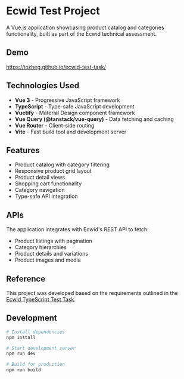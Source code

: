 # Ecwid Test Project

A Vue.js application showcasing product catalog and categories functionality, built as part of the Ecwid technical assessment.

## Demo

https://iozheg.github.io/ecwid-test-task/

## Technologies Used

- **Vue 3** - Progressive JavaScript framework
- **TypeScript** - Type-safe JavaScript development
- **Vuetify** - Material Design component framework
- **Vue Query (@tanstack/vue-query)** - Data fetching and caching
- **Vue Router** - Client-side routing
- **Vite** - Fast build tool and development server

## Features

- Product catalog with category filtering
- Responsive product grid layout
- Product detail views
- Shopping cart functionality
- Category navigation
- Type-safe API integration

## APIs

The application integrates with Ecwid's REST API to fetch:

- Product listings with pagination
- Category hierarchies
- Product details and variations
- Product images and media

## Reference

This project was developed based on the requirements outlined in the [Ecwid TypeScript Test Task](https://github.com/Ecwid/new-job/blob/master/TypeScript.md).

## Development

```bash
# Install dependencies
npm install

# Start development server
npm run dev

# Build for production
npm run build
```
